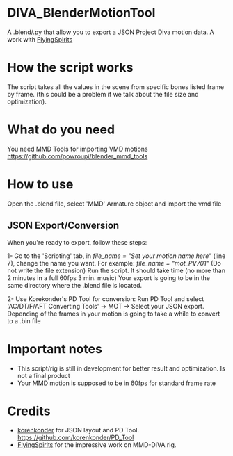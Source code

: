 # DIVA_BlenderMotionTool
A .blend/.py that allow you to export a JSON Project Diva motion data.
A work with [FlyingSpirits](https://github.com/FlyingSpirits)

# How the script works
The script takes all the values in the scene from specific bones listed frame by frame. (this could be a problem if we talk about the file size and optimization).

# What do you need 
You need MMD Tools for importing VMD motions
https://github.com/powroupi/blender_mmd_tools

# How to use
Open the .blend file, select 'MMD' Armature object and import the vmd file

## JSON Export/Conversion
When you're ready to export, follow these steps:

1- Go to the 'Scripting' tab, in *file_name = "Set your motion name here"* (line 7), change the name you want. For example:
*file_name = "mot_PV701"* (Do not write the file extension)
Run the script. It should take time (no more than 2 minutes in a full 60fps 3 min. music) 
Your export is going to be in the same directory where the .blend file is located.

2- Use Korekonder's PD Tool for conversion:
Run PD Tool and select 'AC/DT/F/AFT Converting Tools' -> MOT -> Select your JSON export.
Depending of the frames in your motion is going to take a while to convert to a .bin file

# Important notes
- This script/rig is still in development for better result and optimization. Is not a final product
- Your MMD motion is supposed to be in 60fps for standard frame rate

# Credits
- [korenkonder](https://github.com/korenkonder) for JSON layout and PD Tool.
https://github.com/korenkonder/PD_Tool
- [FlyingSpirits](https://github.com/FlyingSpirits) for the impressive work on MMD-DIVA rig.
